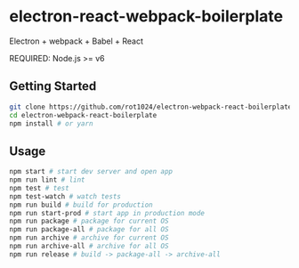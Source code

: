 # electron-react-webpack-boilerplate

Electron + webpack + Babel + React

REQUIRED: Node.js >= v6

## Getting Started

```sh
git clone https://github.com/rot1024/electron-webpack-react-boilerplate.git
cd electron-webpack-react-boilerplate
npm install # or yarn
```

## Usage

```sh
npm start # start dev server and open app
npm run lint # lint
npm test # test
npm test-watch # watch tests
npm run build # build for production
npm run start-prod # start app in production mode
npm run package # package for current OS
npm run package-all # package for all OS
npm run archive # archive for current OS
npm run archive-all # archive for all OS
npm run release # build -> package-all -> archive-all
```
